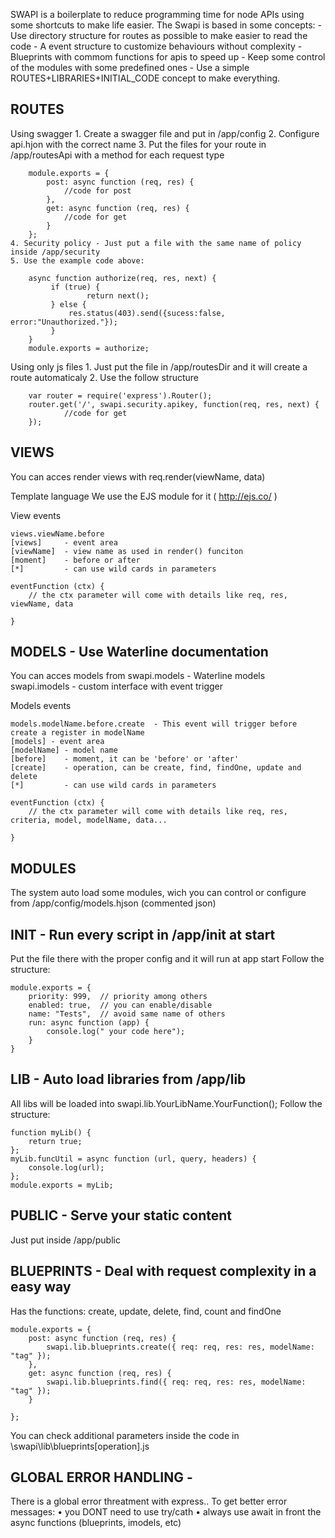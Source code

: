 SWAPI is a boilerplate to reduce programming time for node APIs using some shortcuts to make life easier.
The Swapi is based in some concepts:
	- Use directory structure for routes as possible to make easier to read the code
	- A event structure to customize behaviours without complexity
	- Blueprints with commom functions for apis to speed up
	- Keep some control of the modules with some predefined ones
	- Use a simple ROUTES+LIBRARIES+INITIAL_CODE concept to make everything.

ROUTES
-----------------------------------------------------------------------
Using swagger
	1. Create a swagger file and put in /app/config
	2. Configure api.hjon with the correct name
	3. Put the files for your route in /app/routesApi with a method for each request type

		module.exports = {
			post: async function (req, res) {
				//code for post
			},
			get: async function (req, res) {
				//code for get
			}
		};
	4. Security policy - Just put a file with the same name of policy inside /app/security
	5. Use the example code above:
		
		async function authorize(req, res, next) {
			 if (true) {
					 return next();
			 } else {
				 res.status(403).send({sucess:false, error:"Unauthorized."});
			 }
		}
		module.exports = authorize;
	
	
Using only js files
	1. Just put the file in /app/routesDir and it will create a route automaticaly
	2. Use the follow structure

		var router = require('express').Router();
		router.get('/', swapi.security.apikey, function(req, res, next) {
				//code for get
		});


VIEWS
-----------------------------------------------------------------------
You can acces render views with
	req.render(viewName, data)

Template language
	We use the EJS module for it ( http://ejs.co/ )

View events

	views.viewName.before
	[views]		- event area
	[viewName]	- view name as used in render() funciton
	[moment]	- before or after
	[*] 		- can use wild cards in parameters
	
	eventFunction (ctx) {
		// the ctx parameter will come with details like req, res, viewName, data
	
	}
	

MODELS - Use Waterline documentation
-----------------------------------------------------------------------
You can acces models from 
	swapi.models  	- Waterline models
	swapi.imodels	- custom interface with event trigger
	
Models events

	models.modelName.before.create	- This event will trigger before create a register in modelName
	[models] - event area
	[modelName] - model name
	[before] 	- moment, it can be 'before' or 'after'
	[create]	- operation, can be create, find, findOne, update and delete
	[*] 		- can use wild cards in parameters

	eventFunction (ctx) {
		// the ctx parameter will come with details like req, res, criteria, model, modelName, data...
	
	}
	
	
MODULES
-----------------------------------------------------------------------
The system auto load some modules, wich you can control or configure from
	/app/config/models.hjson  (commented json)
	
	
	
	
INIT - Run every script in /app/init at start
-----------------------------------------------------------------------
Put the file there with the proper config and it will run at app start
Follow the structure:	

	module.exports = {
		priority: 999,	// priority among others
		enabled: true,	// you can enable/disable
		name: "Tests",  // avoid same name of others
		run: async function (app) {
			console.log(" your code here");
		}
	}
	
	
LIB - Auto load libraries from /app/lib
-----------------------------------------------------------------------
All libs will be loaded into swapi.lib.YourLibName.YourFunction();
Follow the structure:	

	function myLib() {
		return true;
	};
	myLib.funcUtil = async function (url, query, headers) {
		console.log(url);
	};
	module.exports = myLib;
	
	
PUBLIC - Serve your static content
-----------------------------------------------------------------------
Just put inside /app/public
	
	
	
	
BLUEPRINTS - Deal with request complexity in a easy way
-----------------------------------------------------------------------
Has the functions: create, update, delete, find, count and findOne

	module.exports = {
		post: async function (req, res) {
			swapi.lib.blueprints.create({ req: req, res: res, modelName: "tag" });
		},
		get: async function (req, res) {
			swapi.lib.blueprints.find({ req: req, res: res, modelName: "tag" });
		}

	};
You can check additional parameters inside the code in \swapi\lib\blueprints\[operation].js
	 
	
	
GLOBAL ERROR HANDLING -
-----------------------------------------------------------------------
 There is a global error threatment with express..
 To get better error messages:
	• you DONT need to use try/cath
	• always use await in front the async functions (blueprints, imodels, etc)

	
	
	
	
	
	
	
	
	
	
	
	
	
	
	

	
	